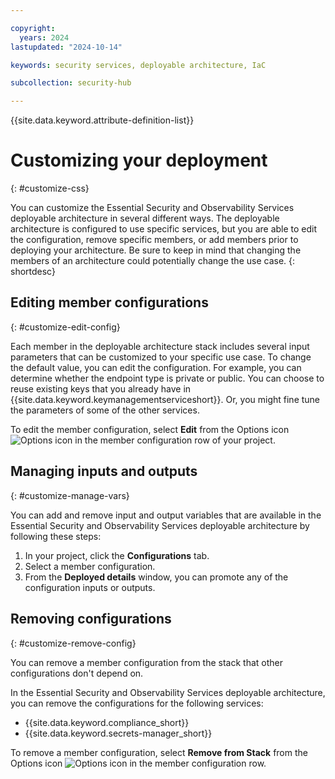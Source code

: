 ```yaml
---

copyright:
  years: 2024
lastupdated: "2024-10-14"

keywords: security services, deployable architecture, IaC

subcollection: security-hub

---
```


{{site.data.keyword.attribute-definition-list}}

# Customizing your deployment
{: #customize-css}

You can customize the Essential Security and Observability Services deployable architecture in several different ways. The deployable architecture is configured to use specific services, but you are able to edit the configuration, remove specific members, or add members prior to deploying your architecture. Be sure to keep in mind that changing the members of an architecture could potentially change the use case.
{: shortdesc}

## Editing member configurations
{: #customize-edit-config}

Each member in the deployable architecture stack includes several input parameters that can be customized to your specific use case. To change the default value, you can edit the configuration. For example, you can determine whether the endpoint type is private or public. You can choose to reuse existing keys that you already have in {{site.data.keyword.keymanagementserviceshort}}. Or, you might fine tune the parameters of some of the other services. 

To edit the member configuration, select **Edit** from the Options icon ![Options icon](../icons/action-menu-icon.svg "Options") in the member configuration row of your project.



## Managing inputs and outputs
{: #customize-manage-vars}

You can add and remove input and output variables that are available in the Essential Security and Observability Services deployable architecture by following these steps:

1.  In your project, click the **Configurations** tab.
1.  Select a member configuration.
1.  From the **Deployed details** window, you can promote any of the configuration inputs or outputs.


## Removing configurations
{: #customize-remove-config}

You can remove a member configuration from the stack that other configurations don't depend on.

In the Essential Security and Observability Services deployable architecture, you can remove the configurations for the following services:

- {{site.data.keyword.compliance_short}}
- {{site.data.keyword.secrets-manager_short}}

To remove a member configuration, select **Remove from Stack** from the Options icon ![Options icon](../icons/action-menu-icon.svg "Options") in the member configuration row.
